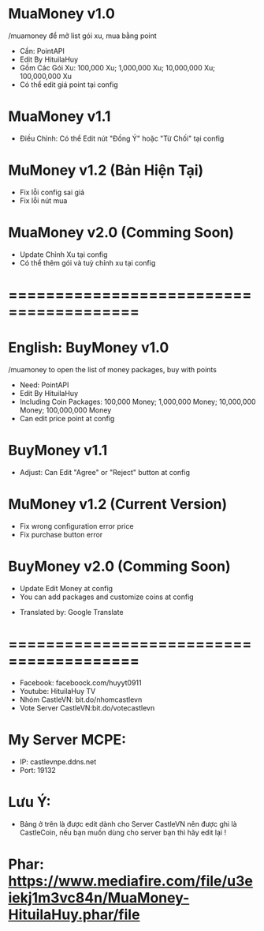 # MuaMoney v1.0
/muamoney để mở list gói xu, mua bằng point
- Cần: PointAPI
- Edit By HituilaHuy
- Gồm Các Gói Xu: 100,000 Xu; 1,000,000 Xu; 10,000,000 Xu; 100,000,000 Xu
- Có thể edit giá point tại config

# MuaMoney v1.1 
- Điều Chỉnh: Có thể Edit nút "Đồng Ý" hoặc "Từ Chối" tại config

# MuMoney v1.2 (Bản Hiện Tại)
- Fix lỗi config sai giá
- Fix lỗi nút mua

# MuaMoney v2.0 (Comming Soon)
- Update Chỉnh Xu tại config
- Có thể thêm gói và tuỳ chỉnh xu tại config

# ========================================
# English: BuyMoney v1.0
/muamoney to open the list of money packages, buy with points
- Need: PointAPI
- Edit By HituilaHuy
- Including Coin Packages: 100,000 Money;  1,000,000 Money;  10,000,000 Money;  100,000,000 Money
- Can edit price point at config

# BuyMoney v1.1
- Adjust: Can Edit "Agree" or "Reject" button at config

# MuMoney v1.2 (Current Version)
 - Fix wrong configuration error price
 - Fix purchase button error

# BuyMoney v2.0 (Comming Soon)
- Update Edit Money at config
- You can add packages and customize coins at config

* Translated by: Google Translate

# ========================================

- Facebook: faceboock.com/huyyt0911
- Youtube: HituilaHuy TV 
- Nhóm CastleVN: bit.do/nhomcastlevn
- Vote Server CastleVN:bit.do/votecastlevn

# My Server MCPE:
- IP: castlevnpe.ddns.net
- Port: 19132

# Lưu Ý:
- Bảng ở trên là được edit dành cho Server CastleVN nên được ghi là CastleCoin, nếu bạn muốn dùng cho server bạn thì hãy edit lại !

# Phar: https://www.mediafire.com/file/u3eiekj1m3vc84n/MuaMoney-HituilaHuy.phar/file
